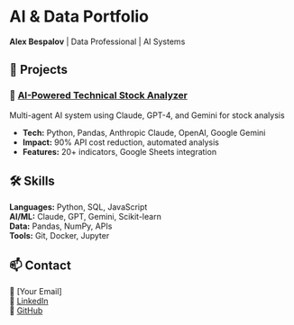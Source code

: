 # AI & Data Portfolio

**Alex Bespalov** | Data Professional | AI Systems

## 🚀 Projects

### 🤖 [AI-Powered Technical Stock Analyzer](./ai-stock-analyzer)
Multi-agent AI system using Claude, GPT-4, and Gemini for stock analysis
- **Tech:** Python, Pandas, Anthropic Claude, OpenAI, Google Gemini
- **Impact:** 90% API cost reduction, automated analysis
- **Features:** 20+ indicators, Google Sheets integration

## 🛠️ Skills

**Languages:** Python, SQL, JavaScript  
**AI/ML:** Claude, GPT, Gemini, Scikit-learn  
**Data:** Pandas, NumPy, APIs  
**Tools:** Git, Docker, Jupyter

## 📫 Contact

📧 [Your Email]  
💼 [LinkedIn](https://linkedin.com/in/yourprofile)  
🐙 [GitHub](https://github.com/alexbesp18)
